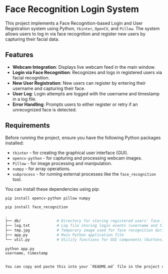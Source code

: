 # Face Recognition Login System

This project implements a Face Recognition-based Login and User Registration system using Python, `tkinter`, `OpenCV`, and `Pillow`. The system allows users to log in via face recognition and register new users by capturing their facial data.

## Features
- **Webcam Integration**: Displays live webcam feed in the main window.
- **Login via Face Recognition**: Recognizes and logs in registered users via facial recognition.
- **New User Registration**: New users can register by entering their username and capturing their face.
- **User Log**: Login attempts are logged with the username and timestamp in a log file.
- **Error Handling**: Prompts users to either register or retry if an unrecognized face is detected.

## Requirements

Before running the project, ensure you have the following Python packages installed:

- `tkinter` - for creating the graphical user interface (GUI).
- `opencv-python` - for capturing and processing webcam images.
- `Pillow` - for image processing and manipulation.
- `numpy` - for array operations.
- `subprocess` - for running external processes like the `face_recognition` tool.

You can install these dependencies using pip:

```bash
pip install opencv-python pillow numpy

pip install face_recognition

.
├── db/                # Directory for storing registered users' face images
├── log.txt            # Log file storing login events (username and timestamp)
├── tmp.jpg            # Temporary image used for face recognition during login
├── app.py             # Main Python application file
└── util.py            # Utility functions for GUI components (buttons, labels, etc.)

python app.py
username, timestamp


You can copy and paste this into your `README.md` file in the project directory. It will provide a structured guide for anyone using or contributing to the project.

